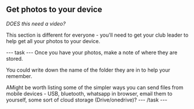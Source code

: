 ## Get photos to your device

*DOES this need a video?*

This section is different for everyone - you'll need to get your club leader to help get all your photos to your device. 

--- task ---
Once you have your photos, make a note of where they are stored.

You could write down the name of the folder they are in to help your remember. 

AMight be worth listing some of the simpler ways you can send files from mobile devices - USB, bluetooth, whatsapp in browser, email them to yourself, some sort of cloud storage (Drive/onedrive)? 
--- /task ---
